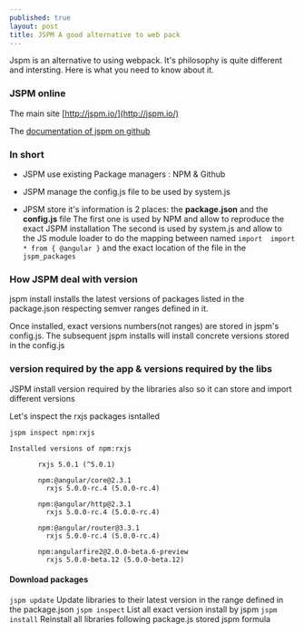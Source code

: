 ```yaml
---
published: true
layout: post
title: JSPM A good alternative to web pack
---
```

Jspm is an alternative to using webpack. It's philosophy is quite different and intersting. Here is what you need to know about it. 

### JSPM online 

The main site 
[http://jspm.io/](http://jspm.io/)

The [documentation of  jspm on github](https://github.com/jspm/jspm-cli/tree/master/docs)


### In short 

* JSPM use existing Package managers : NPM & Github 

* JSPM manage the config.js file to be used by system.js 

* JPSM store it's information is 2 places: the **package.json** and the **config.js** file 
The first one is used by NPM and allow to reproduce the exact JSPM installation 
The second is used by system.js and allow to the JS module  loader to do the mapping between named ```import  import * from { @angular }```
and the exact location of the file in the `jspm_packages`

### How JSPM deal with version 

jspm install installs the latest versions of packages listed in the package.json respecting semver ranges defined in it. 

Once installed, exact versions numbers(not ranges) are stored in jspm's config.js. The subsequent jspm installs will install concrete versions stored in the config.js

### version required by the app & versions required by the libs

JSPM install version required by the libraries also so it can store and import different versions

Let's inspect the rxjs  packages isntalled

```
jspm inspect npm:rxjs

Installed versions of npm:rxjs

       rxjs 5.0.1 (^5.0.1)

       npm:@angular/core@2.3.1
         rxjs 5.0.0-rc.4 (5.0.0-rc.4)

       npm:@angular/http@2.3.1
         rxjs 5.0.0-rc.4 (5.0.0-rc.4)

       npm:@angular/router@3.3.1
         rxjs 5.0.0-rc.4 (5.0.0-rc.4)

       npm:angularfire2@2.0.0-beta.6-preview
         rxjs 5.0.0-beta.12 (5.0.0-beta.12)

```

#### Download packages

`jspm update` Update libraries to their  latest version in the range defined in the package.json
`jspm inspect` List all exact version install by  jspm 
`jspm install` Reinstall all libraries following package.js stored jspm formula

